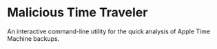 Malicious Time Traveler
========================================

An interactive command-line utility for the quick analysis of Apple Time Machine backups.
